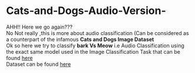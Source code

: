 # Cats-and-Dogs-Audio-Version-
AHH!! Here we go again???<br> No Not really ,this is more about audio classification (Can be considered as a counterpart of the infamous **Cats and Dogs Image Dataset**<br>
Ok so here we try to classify **bark Vs Meow** i.e Audio Classification using the exact same model used in the Image Classification Task that can be found [here](https://github.com/So-ham/Cats-and-Dogs)<br>
Dataset can be found  [here](https://www.kaggle.com/mmoreaux/audio-cats-and-dogs)
